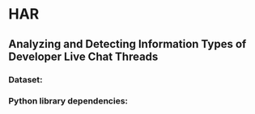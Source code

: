 # HAR
## Analyzing and Detecting Information Types of Developer Live Chat Threads

### Dataset: 

### Python library dependencies:

